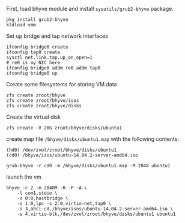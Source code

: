 First, load bhyve module and install ```sysutils/grub2-bhyve``` package.

```
pkg install grub2-bhyve
kldload vmm
```

Set up bridge and tap network interfaces

```
ifconfig bridge0 create
ifconfig tap0 create
sysctl net.link.tap.up_on_open=1
# re0 is my NIC here
ifconfig bridge0 addm re0 addm tap0
ifconfig bridge0 up
```


Create some filesystems for storing VM data

```
zfs create zroot/bhyve
zfs create zroot/bhyve/isos
zfs create zroot/bhyve/disks
```


Create the virtual disk
```
zfs create -V 20G zroot/bhyve/disks/ubuntu1
```

create map file ```/bhyve/disks/ubuntu1.map``` with the following contents:
```
(hd0) /dev/zvol/zroot/bhyve/disks/ubuntu1
(cd0) /bhyve/isos/ubuntu-14.04.2-server-amd64.iso
```

```
grub-bhyve -r cd0 -m /bhyve/disks/ubuntu1.map -M 2048 ubuntu1
```

launch the vm
```
bhyve -c 2 -m 2048M -H -P -A \
    -l com1,stdio \
    -s 0:0,hostbridge \
    -s 1:0,lpc -s 2:0,virtio-net,tap0 \
    -s 3,ahci-cd,/bhyve/isos/ubuntu-14.04.2-server-amd64.iso \
    -s 4,virtio-blk,/dev/zvol/zroot/bhyve/disks/ubuntu1 ubuntu1
```
